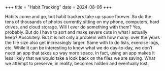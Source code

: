 +++
title = "Habit Tracking"
date = 2024-08-06
+++

Habits come and go, but habit trackers take up space forever. So do the tens of thousands of photos currently sitting on my phone, computers, hard drives, and cloud storage. Will I ever do something with them? Yes, probably. But do I have to sort and make severe cuts in what I actually keep? Absolutely. But it is not only a problem with how many: over the years the file size also get increasingly larger. Same with to do lists, exercise logs, etc. While it can be interesting to know what we do day-to-day, we don’t need an app that takes up way more space. In fact, using an app makes it less likely that we would take a look back on the files we are saving. What we attempt to preserve, in reality, becomes hidden and eventually lost.
